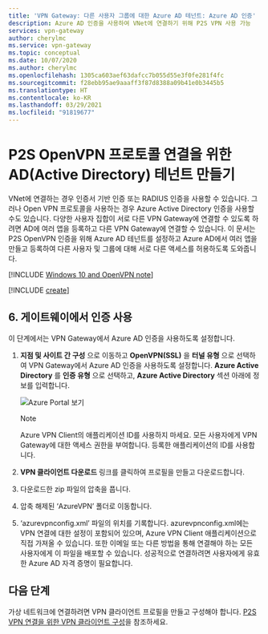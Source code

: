 ```yaml
---
title: 'VPN Gateway: 다른 사용자 그룹에 대한 Azure AD 테넌트: Azure AD 인증'
description: Azure AD 인증을 사용하여 VNet에 연결하기 위해 P2S VPN 사용 가능
services: vpn-gateway
author: cherylmc
ms.service: vpn-gateway
ms.topic: conceptual
ms.date: 10/07/2020
ms.author: cherylmc
ms.openlocfilehash: 1305ca603aef63dafcc7b055d55e3f0fe281f4fc
ms.sourcegitcommit: f28ebb95ae9aaaff3f87d8388a09b41e0b3445b5
ms.translationtype: HT
ms.contentlocale: ko-KR
ms.lasthandoff: 03/29/2021
ms.locfileid: "91819677"
---
```

# <a name="create-an-active-directory-ad-tenant-for-p2s-openvpn-protocol-connections"></a>P2S OpenVPN 프로토콜 연결을 위한 AD(Active Directory) 테넌트 만들기

VNet에 연결하는 경우 인증서 기반 인증 또는 RADIUS 인증을 사용할 수 있습니다. 그러나 Open VPN 프로토콜을 사용하는 경우 Azure Active Directory 인증을 사용할 수도 있습니다. 다양한 사용자 집합이 서로 다른 VPN Gateway에 연결할 수 있도록 하려면 AD에 여러 앱을 등록하고 다른 VPN Gateway에 연결할 수 있습니다. 이 문서는 P2S OpenVPN 인증을 위해 Azure AD 테넌트를 설정하고 Azure AD에서 여러 앱을 만들고 등록하여 다른 사용자 및 그룹에 대해 서로 다른 액세스를 허용하도록 도와줍니다.

[!INCLUDE [Windows 10 and OpenVPN note](../../includes/vpn-gateway-openvpn-auth-include.md)]

[!INCLUDE [create](../../includes/openvpn-azure-ad-tenant-multi-app.md)]

## <a name="6-enable-authentication-on-the-gateway"></a><a name="enable-authentication"></a>6. 게이트웨이에서 인증 사용

이 단계에서는 VPN Gateway에서 Azure AD 인증을 사용하도록 설정합니다.

1. **지점 및 사이트 간 구성** 으로 이동하고 **OpenVPN(SSL)** 을 **터널 유형** 으로 선택하여 VPN Gateway에서 Azure AD 인증을 사용하도록 설정합니다. **Azure Active Directory** 를 **인증 유형** 으로 선택하고, **Azure Active Directory** 섹션 아래에 정보를 입력합니다.

    ![Azure Portal 보기](./media/openvpn-azure-ad-tenant-multi-app/azure-ad-auth-portal.png)

    > [!NOTE]
    > Azure VPN Client의 애플리케이션 ID를 사용하지 마세요. 모든 사용자에게 VPN Gateway에 대한 액세스 권한을 부여합니다. 등록한 애플리케이션의 ID를 사용합니다.

2. **VPN 클라이언트 다운로드** 링크를 클릭하여 프로필을 만들고 다운로드합니다.

3. 다운로드한 zip 파일의 압축을 풉니다.

4. 압축 해제된 ‘AzureVPN’ 폴더로 이동합니다.

5. ‘azurevpnconfig.xml’ 파일의 위치를 기록합니다. azurevpnconfig.xml에는 VPN 연결에 대한 설정이 포함되어 있으며, Azure VPN Client 애플리케이션으로 직접 가져올 수 있습니다. 또한 이메일 또는 다른 방법을 통해 연결해야 하는 모든 사용자에게 이 파일을 배포할 수 있습니다. 성공적으로 연결하려면 사용자에게 유효한 Azure AD 자격 증명이 필요합니다.

## <a name="next-steps"></a>다음 단계

가상 네트워크에 연결하려면 VPN 클라이언트 프로필을 만들고 구성해야 합니다. [P2S VPN 연결을 위한 VPN 클라이언트 구성](openvpn-azure-ad-client.md)을 참조하세요.
